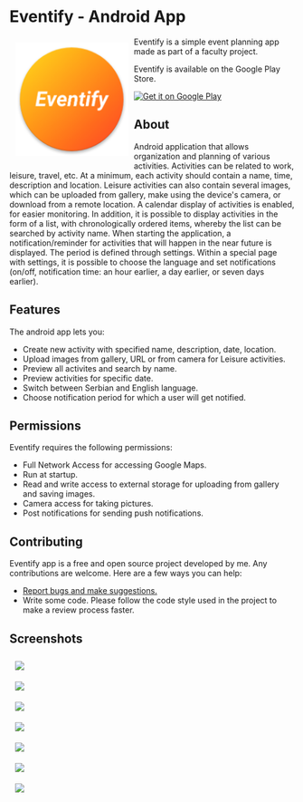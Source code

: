 # Eventify - Android App 

<img src="app/src/main/res/mipmap-xxxhdpi/ic_launcher.png" align="left"
width="200" hspace="10" vspace="10">

Eventify is a simple event planning app made as part of a faculty project.

Eventify is available on the Google Play Store.

<p align="left">
<a href="https://play.google.com/store/apps/details?id=org.unibl.etf.mr.eventify">
    <img alt="Get it on Google Play"
        height="80"
        src="https://play.google.com/intl/en_us/badges/images/generic/en_badge_web_generic.png" />
</a>  
</p>


## About

Android application that allows organization and planning of various activities. Activities can be related to work, leisure, travel, etc.
At a minimum, each activity should contain a name, time, description and location. Leisure activities can also contain several images, which can be uploaded from
gallery, make using the device's camera, or download from a remote location.
A calendar display of activities is enabled, for easier monitoring. In addition, it is possible to display activities in the form of a list, with chronologically ordered items, whereby the list can be searched by activity name. When starting the application, a notification/reminder for activities that will happen in the near future is displayed. The period is defined through settings.
Within a special page with settings, it is possible to choose the language and set notifications (on/off, notification time: an hour earlier, a day earlier, or seven days earlier).

## Features

The android app lets you:
- Create new activity with specified name, description, date, location.
- Upload images from gallery, URL or from camera for Leisure activities.
- Preview all activites and search by name.
- Preview activities for specific date.
- Switch between Serbian and English language.
- Choose notification period for which a user will get notified.

## Permissions

Eventify requires the following permissions:
- Full Network Access for accessing Google Maps.
- Run at startup.
- Read and write access to external storage for uploading from gallery and saving images.
- Camera access for taking pictures.
- Post notifications for sending push notifications.

## Contributing

Eventify app is a free and open source project developed by me. Any contributions are welcome. Here are a few ways you can help:
 * [Report bugs and make suggestions.](https://github.com/eventify/android-app/issues)
 * Write some code. Please follow the code style used in the project to make a review process faster.

## Screenshots

<img src="https://github.com/vanja-djenadija/Eventify/assets/130909026/376fa8df-e2a2-48c2-abd9-de0ea8d13e48" align="left" width="250" hspace="10" vspace="10">
<img src="https://github.com/vanja-djenadija/Eventify/assets/130909026/859ecf26-fdc5-43cb-953f-9c1097ce0e0b" align="left" width="250" hspace="10" vspace="10">
<img src="https://github.com/vanja-djenadija/Eventify/assets/130909026/69dced87-32e8-45f1-ba31-b987389b316f" align="left" width="250" hspace="10" vspace="10">
<img src="https://github.com/vanja-djenadija/Eventify/assets/130909026/8bcd5ce6-37e5-4433-bf8c-06bb6a9eff80" align="left" width="250" hspace="10" vspace="10">
<img src="https://github.com/vanja-djenadija/Eventify/assets/130909026/71016457-16f5-4ebc-9d4d-6e2e483012d3" align="left" width="250" hspace="10" vspace="10">

<img src="https://github.com/vanja-djenadija/Eventify/assets/130909026/f98a70e4-5eac-44bf-aab2-cf8406c8f64c" align="left" width="250" hspace="10" vspace="10">
<img src="https://github.com/vanja-djenadija/Eventify/assets/130909026/b848068b-595d-47ec-a2ee-01c1d912049a" align="left" width="250" hspace="10" vspace="10">


